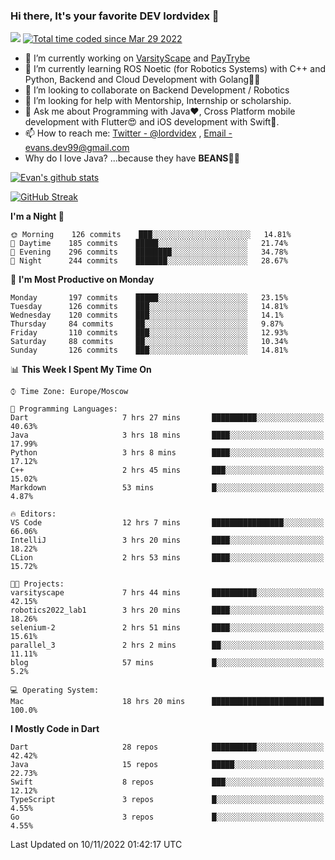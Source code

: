 ### Hi there, It's your favorite DEV lordvidex 👋
<img src="https://komarev.com/ghpvc/?username=lordvidex&label=Views&color=blue&style=plastic" /> <a href="https://wakatime.com/@0e56db35-d16b-410a-acc0-4085055304bf"><img src="https://wakatime.com/badge/user/0e56db35-d16b-410a-acc0-4085055304bf.svg" alt="Total time coded since Mar 29 2022" /></a>

- 🔭 I’m currently working on [VarsityScape](https://varsityscape.com) and [PayTrybe](https://www.paytrybe.com)
- 🌱 I’m currently learning ROS Noetic (for Robotics Systems) with C++ and Python, Backend and Cloud Development with Golang🧙🏼
- 👯 I’m looking to collaborate on Backend Development / Robotics
- 🤔 I’m looking for help with Mentorship, Internship or scholarship.
- 💬 Ask me about Programming with Java❤️, Cross Platform mobile development with Flutter😍 and iOS development with Swift🚀.
- 📫 How to reach me: [Twitter - @lordvidex](https://twitter.com/lordvidex) , [Email - evans.dev99@gmail.com](mailto:evans.dev99@gmail.com?body=Hello%20Evans,)
- Why do I love Java? ...because they have **BEANS**🤤😋

<div>
<!-- <a href="https://github.com/lordvidex">
  <img src="https://github-readme-stats.vercel.app/api/top-langs/?username=lordvidex&theme=light" />
</a>    -->
<!-- [![Top Langs](https://github-readme-stats.vercel.app/api/top-langs/?username=lordvidex)](https://github.com/lordvidex/)  -->
<a href="https://github.com/lordvidex">
 <img src="https://github-readme-stats.vercel.app/api?username=lordvidex&show_icons=true&theme=light&line_height=27" alt="Evan's github stats"/>
</a>
</div>

[![GitHub Streak](https://github-readme-streak-stats.herokuapp.com?user=lordvidex&theme=github-dark&hide_border=true)](https://git.io/streak-stats)

<!--
  <a href="https://github.com/iampawan/FlutterExampleApps">
    <img align="center" src="https://github-readme-stats.vercel.app/api/pin/?username=iampawan&repo=FlutterExampleApps&theme=light" />

  </a>
  <a href="https://github.com/iampawan/VelocityX">
   <img align="center" src="https://github-readme-stats.vercel.app/api/pin/?username=iampawan&repo=VelocityX&theme=light" />
  </a>
-->
<!--START_SECTION:waka-->
**I'm a Night 🦉** 

```text
🌞 Morning    126 commits    ███░░░░░░░░░░░░░░░░░░░░░░   14.81% 
🌆 Daytime    185 commits    █████░░░░░░░░░░░░░░░░░░░░   21.74% 
🌃 Evening    296 commits    ████████░░░░░░░░░░░░░░░░░   34.78% 
🌙 Night      244 commits    ███████░░░░░░░░░░░░░░░░░░   28.67%

```
📅 **I'm Most Productive on Monday** 

```text
Monday       197 commits    █████░░░░░░░░░░░░░░░░░░░░   23.15% 
Tuesday      126 commits    ███░░░░░░░░░░░░░░░░░░░░░░   14.81% 
Wednesday    120 commits    ███░░░░░░░░░░░░░░░░░░░░░░   14.1% 
Thursday     84 commits     ██░░░░░░░░░░░░░░░░░░░░░░░   9.87% 
Friday       110 commits    ███░░░░░░░░░░░░░░░░░░░░░░   12.93% 
Saturday     88 commits     ██░░░░░░░░░░░░░░░░░░░░░░░   10.34% 
Sunday       126 commits    ███░░░░░░░░░░░░░░░░░░░░░░   14.81%

```


📊 **This Week I Spent My Time On** 

```text
⌚︎ Time Zone: Europe/Moscow

💬 Programming Languages: 
Dart                     7 hrs 27 mins       ██████████░░░░░░░░░░░░░░░   40.63% 
Java                     3 hrs 18 mins       ████░░░░░░░░░░░░░░░░░░░░░   17.99% 
Python                   3 hrs 8 mins        ████░░░░░░░░░░░░░░░░░░░░░   17.12% 
C++                      2 hrs 45 mins       ███░░░░░░░░░░░░░░░░░░░░░░   15.02% 
Markdown                 53 mins             █░░░░░░░░░░░░░░░░░░░░░░░░   4.87%

🔥 Editors: 
VS Code                  12 hrs 7 mins       ████████████████░░░░░░░░░   66.06% 
IntelliJ                 3 hrs 20 mins       ████░░░░░░░░░░░░░░░░░░░░░   18.22% 
CLion                    2 hrs 53 mins       ████░░░░░░░░░░░░░░░░░░░░░   15.72%

🐱‍💻 Projects: 
varsityscape             7 hrs 44 mins       ██████████░░░░░░░░░░░░░░░   42.15% 
robotics2022_lab1        3 hrs 20 mins       ████░░░░░░░░░░░░░░░░░░░░░   18.26% 
selenium-2               2 hrs 51 mins       ████░░░░░░░░░░░░░░░░░░░░░   15.61% 
parallel_3               2 hrs 2 mins        ██░░░░░░░░░░░░░░░░░░░░░░░   11.11% 
blog                     57 mins             █░░░░░░░░░░░░░░░░░░░░░░░░   5.2%

💻 Operating System: 
Mac                      18 hrs 20 mins      █████████████████████████   100.0%

```

**I Mostly Code in Dart** 

```text
Dart                     28 repos            ██████████░░░░░░░░░░░░░░░   42.42% 
Java                     15 repos            █████░░░░░░░░░░░░░░░░░░░░   22.73% 
Swift                    8 repos             ███░░░░░░░░░░░░░░░░░░░░░░   12.12% 
TypeScript               3 repos             █░░░░░░░░░░░░░░░░░░░░░░░░   4.55% 
Go                       3 repos             █░░░░░░░░░░░░░░░░░░░░░░░░   4.55%

```



 Last Updated on 10/11/2022 01:42:17 UTC
<!--END_SECTION:waka-->
